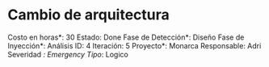 # Cambio de arquitectura

Costo en horas*: 30
Estado: Done
Fase de Detección*: Diseño
Fase de Inyección*: Análisis
ID: 4
Iteración: 5
Proyecto*: Monarca
Responsable: Adri
Severidad *: Emergency
Tipo*: Logico
